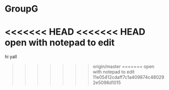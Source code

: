 GroupG
======
<<<<<<< HEAD
<<<<<<< HEAD
open with notepad to edit
=======
hi yall
>>>>>>> origin/master
=======
open with notepad to edit
>>>>>>> 11e05412cdaff7c1a409874c480292e5098d1015
